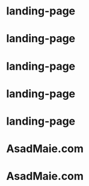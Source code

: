 # landing-page
# landing-page
# landing-page
# landing-page
# landing-page
# AsadMaie.com
# AsadMaie.com
